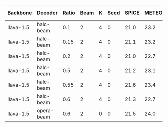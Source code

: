 | Backbone | Decoder | Ratio | Beam | K | Seed | SPICE | METEOR | CIDEr | CHAIRs | CHAIRi | Num of Samples | Max Tokens |
|---------|---------|-----------|-----------|----------|------------|-------|--------|-------|--------|--------|--------|--------|
| llava-1.5 | halc-beam | 0.1 | 2 | 4 | 0 | 21.0 | 23.2 | 0.0 | 23.0 | 7.9 | 64 | 100 |
| llava-1.5 | halc-beam | 0.15 | 2 | 4 | 0 | 21.1 | 23.2 | 0.0 | 24.0 | 8.2 | 64 | 100 |
| llava-1.5 | halc-beam | 0.2 | 2 | 4 | 0 | 21.0 | 22.7 | 0.0 | 20.0 | 6.1 | 64 | 100 |
| llava-1.5 | halc-beam | 0.5 | 2 | 4 | 0 | 21.2 | 23.1 | 0.0 | 23.0 | 8.6 | 64 | 100 |
| llava-1.5 | halc-beam | 0.55 | 2 | 4 | 0 | 21.6 | 23.4 | 1.3 | 22.0 | 8.6 | 64 | 100 |
| llava-1.5 | halc-beam | 0.6 | 2 | 4 | 0 | 21.3 | 22.7 | 1.6 | 21.8 | 7.8 | 64 | 100 |
| llava-1.5 | opera-beam | 0.6 | 2 | 0 | 0 | 21.5 | 24.0 | 0.0 | 20.0 | 6.5 | 64 | 300 |
